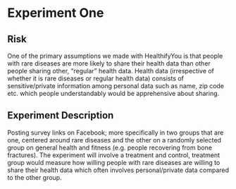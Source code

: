 # Experiment One

## Risk
One of the primary assumptions we made with HealthifyYou is that people with rare diseases are more likely to share their health data than other people sharing other, “regular” health data. Health data (irrespective of whether it is rare diseases or regular health data) consists of sensitive/private information among personal data such as name, zip code etc. which people understandably would be apprehensive about sharing. 

## Experiment Description
Posting survey links on Facebook; more specifically in two groups that are one, centered around rare diseases and the other on a randomly selected group on general health and fitness (e.g. people recovering from bone fractures). The experiment will involve a treatment and control, treatment group would measure how willing people with rare diseases are willing to share their health data which often involves personal/private data compared to the other group.
